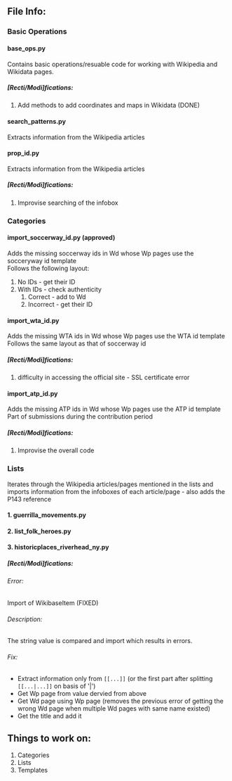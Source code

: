 ## File Info:

### Basic Operations

#### base_ops.py
Contains basic operations/resuable code for working with Wikipedia and Wikidata pages.

##### [Recti/Modi]fications:
1. Add methods to add coordinates and maps in Wikidata (DONE)

#### search_patterns.py
Extracts information from the Wikipedia articles

#### prop_id.py
Extracts information from the Wikipedia articles

##### [Recti/Modi]fications:
1. Improvise searching of the infobox

### Categories

#### import_soccerway_id.py (approved)
Adds the missing soccerway ids in Wd whose Wp pages use the socceryway id template <br>
Follows the following layout:
1. No IDs - get their ID
2. With IDs - check authenticity
	1. Correct - add to Wd
	2. Incorrect - get their ID

#### import_wta_id.py
Adds the missing WTA ids in Wd whose Wp pages use the WTA id template <br>
Follows the same layout as that of soccerway id

##### [Recti/Modi]fications:
1. difficulty in accessing the official site - SSL certificate error

#### import_atp_id.py
Adds the missing ATP ids in Wd whose Wp pages use the ATP id template <br>
Part of submissions during the contribution period

##### [Recti/Modi]fications:
1. Improvise the overall code

### Lists
Iterates through the Wikipedia articles/pages mentioned in the lists and imports information from the infoboxes of each article/page - also adds the P143 reference

#### 1. guerrilla_movements.py
#### 2. list_folk_heroes.py
#### 3. historicplaces_riverhead_ny.py

##### [Recti/Modi]fications:
###### Error: 
Import of WikibaseItem (FIXED)

###### Description:
The string value is compared and import which results in errors.

###### Fix:
* Extract information only from `[[...]]` (or the first part after splitting `[[...|...]]` on basis of '|')
* Get Wp page from value dervied from above
* Get Wd page using Wp page (removes the previous error of getting the wrong Wd page when multiple Wd pages with same name existed)
* Get the title and add it

## Things to work on:

1. Categories
2. Lists
3. Templates